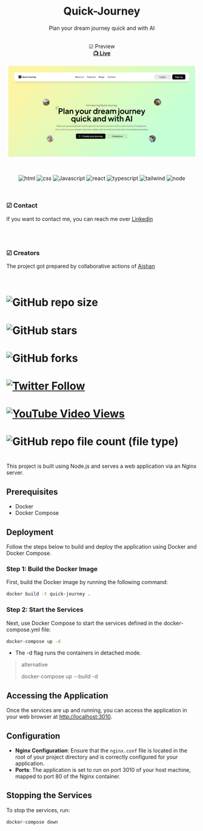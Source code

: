<div align="center">

  <h1 align="center">Quick-Journey</h1>

  Plan your dream journey
quick and with AI

<br/>
☑ Preview
<br/>
<a href="https://quick-journey-k4g8u7vw7-ayshenms-projects.vercel.app"><strong> 📺 Live</strong></a>

![quickJourney](./src/assets/quick.png "quicks")
  

</div>

<br />
<div align="center">

![html](https://img.shields.io/badge/html-yellow?logo=html5)
![css](https://img.shields.io/badge/css-blue?logo=css3)
![Javascript](https://img.shields.io/badge/JavaScript-darkgreen?logo=javascript)
![react](https://cdn.prod.website-files.com/61b9e37d1106b57eaa076efd/629df2647290ef3b75d74f2c_a2bc81309136b0c1864f582b1af95307_546c60cadefd5c0f5e78014543c554cb.png)
![typescript](https://miro.medium.com/v2/resize:fit:1358/1*moJeTvW97yShLB7URRj5Kg.png)
![tailwind](https://www.google.com/url?sa=i&url=https%3A%2F%2Flaravel-news.com%2Ftailwind-css-v3-alpha&psig=AOvVaw0oMEls2K29mHFWlmgDbcYZ&ust=1723580340575000&source=images&cd=vfe&opi=89978449&ved=0CBAQjRxqFwoTCKC5_5Cg8IcDFQAAAAAdAAAAABAJ)
![node](https://img.shields.io/badge/Node.js-lightblue?logo=node.js)

</div>

<br>

### ☑ Contact

If you want to contact me, you can reach me over  [Linkedin](https://www.linkedin.com/in/ayshen-mirzayeva-462077167/)

<br>



<br>

### ☑ Creators

The project got prepared by collaborative actions of [Aishan](https://github.com/ayshenm)

<br>

# <div align="center">
  
#   ![GitHub repo size](https://img.shields.io/github/repo-size/salahlisahil/dentello)
#   ![GitHub stars](https://img.shields.io/github/stars/salahlisahil/dentello?style=social)
#   ![GitHub forks](https://img.shields.io/github/forks/salahlisahil/dentello?style=social)
# [![Twitter Follow](https://img.shields.io/twitter/follow/salahlisahil_?style=social)](https://twitter.com/sahil_salahli)
#   [![YouTube Video Views](https://img.shields.io/youtube/views/xwXGdpRuSiQ?style=social)](https://youtube.com)
#   ![GitHub repo file count (file type)](https://img.shields.io/github/directory-file-count/salahlisahil/dentello)

# </div>


This project is built using Node.js and serves a web application via an Nginx server.

## Prerequisites

- Docker
- Docker Compose

## Deployment

Follow the steps below to build and deploy the application using Docker and Docker Compose.

### Step 1: Build the Docker Image

First, build the Docker image by running the following command:

```sh
docker build -t quick-journey .
```

### Step 2: Start the Services

Next, use Docker Compose to start the services defined in the docker-compose.yml file:

```sh
docker-compose up -d
```

- The -d flag runs the containers in detached mode.

> alternative
>
> docker-compose up --build -d

## Accessing the Application

Once the services are up and running, you can access the application in your web browser at [http://localhost:3010](http://localhost:3010).

## Configuration

- **Nginx Configuration**: Ensure that the `nginx.conf` file is located in the root of your project directory and is correctly configured for your application.
- **Ports**: The application is set to run on port 3010 of your host machine, mapped to port 80 of the Nginx container.

## Stopping the Services

To stop the services, run:

```sh
docker-compose down
```




